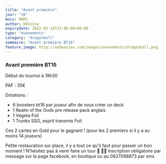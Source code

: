 ```yaml
---
title: "Avant première"
jour: "16"
mois: MARS
author: Héloïse
expirydate: 2022-03-16T23:00:00+00:00
type: "evenements"
category: "dragonball"
sommaire: "Avant première BT16"
feature_image: http://aubeaujeu.com/images/evenements/dragonball.png
---
```

### Avant première BT15

Début du tournoi à 19h30

PAF : 35€

Dotations :
- 6 boosters bt16 par joueur afin de vous créer un deck
- 1 Realm of the Gods pre release pack anglais
- 1 Vegeta Foil
- 1 Trunks SSG, esprit transmis Foil

Ces 2 cartes en Gold pour le gagnant ! (pour les 2 premiers si il y a au moins 14 joueurs)

Petite restauration sur place, il y a tout ce qu'il faut pour passer un bon moment ! N'hésitez pas à venir faire un tour 🥪 🥤🍿
Inscription obligatoire par message sur la page facebook, en boutique ou au 0627098873 par sms
